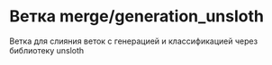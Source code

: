 # Ветка merge/generation_unsloth

Ветка для слияния веток с генерацией и классификацией через библиотеку unsloth
